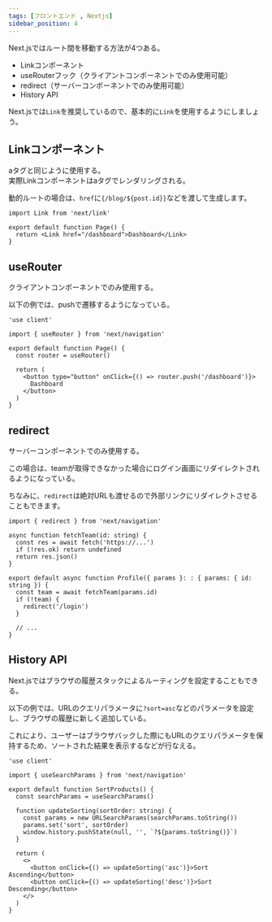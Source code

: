 ```yaml
---
tags: [フロントエンド , Nextjs]
sidebar_position: 4
---
```


Next.jsではルート間を移動する方法が4つある。

- Linkコンポーネント
- useRouterフック（クライアントコンポーネントでのみ使用可能）
- redirect（サーバーコンポーネントでのみ使用可能）
- History API

Next.jsでは`Link`を推奨しているので、基本的に`Link`を使用するようにしましょう。

## Linkコンポーネント
aタグと同じように使用する。  
実際Linkコンポーネントはaタグでレンダリングされる。  

動的ルートの場合は、`href`に`{/blog/${post.id}}`などを渡して生成します。

```tsx
import Link from 'next/link'
 
export default function Page() {
  return <Link href="/dashboard">Dashboard</Link>
}
```

## useRouter
クライアントコンポーネントでのみ使用する。

以下の例では、pushで遷移するようになっている。

```tsx
'use client'
 
import { useRouter } from 'next/navigation'
 
export default function Page() {
  const router = useRouter()
 
  return (
    <button type="button" onClick={() => router.push('/dashboard')}>
      Dashboard
    </button>
  )
}
```

## redirect
サーバーコンポーネントでのみ使用する。  

この場合は、teamが取得できなかった場合にログイン画面にリダイレクトされるようになっている。

ちなみに、`redirect`は絶対URLも渡せるので外部リンクにリダイレクトさせることもできます。

```tsx
import { redirect } from 'next/navigation'
 
async function fetchTeam(id: string) {
  const res = await fetch('https://...')
  if (!res.ok) return undefined
  return res.json()
}
 
export default async function Profile({ params }: : { params: { id: string }) {
  const team = await fetchTeam(params.id)
  if (!team) {
    redirect('/login')
  }
 
  // ...
}
```

## History API
Next.jsではブラウザの履歴スタックによるルーティングを設定することもできる。

以下の例では、URLのクエリパラメータに`?sort=asc`などのパラメータを設定し、ブラウザの履歴に新しく追加している。

これにより、ユーザーはブラウザバックした際にもURLのクエリパラメータを保持するため、ソートされた結果を表示するなどが行なえる。

```tsx
'use client'
 
import { useSearchParams } from 'next/navigation'
 
export default function SortProducts() {
  const searchParams = useSearchParams()
 
  function updateSorting(sortOrder: string) {
    const params = new URLSearchParams(searchParams.toString())
    params.set('sort', sortOrder)
    window.history.pushState(null, '', `?${params.toString()}`)
  }
 
  return (
    <>
      <button onClick={() => updateSorting('asc')}>Sort Ascending</button>
      <button onClick={() => updateSorting('desc')}>Sort Descending</button>
    </>
  )
}
```